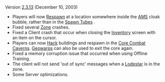 Version [2.3.13](2.3.13.md) (December 10, 2003)

- Players will now [Respawn](../terminology/Respawn.md) at a location somewhere inside the
  [AMS](../vehicles/Advanced_Mobile_Station.md) cloak bubble, rather than in the
  [Spawn Tubes](../items/Respawn_Tube.md) .
- Fixed several [Zone](../terminology/Zone.md) crashes.
- Fixed a Client crash that occur when closing the
  [Inventory](../terminology/Inventory.md) screen with an item on the cursor.
- Players can now [Hack](../terminology/Hack.md) buildings and respawn in the
  [Core Combat](../items/Core_Combat.md) [Caverns](../locations/Caverns.md). [Geowarps](../locations/Geowarp.md)
  can also be used to exit the core again.
- Fixed a memory corruption issue that occurred when using Offline Training.
- The client will not send 'out of sync' messages when a [Lodestar](../vehicles/Lodestar.md)
  is in the zone.
- Some Server optimizations.


